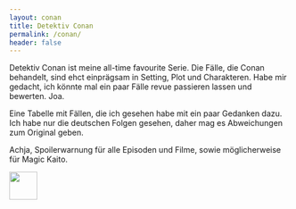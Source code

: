 ```yaml
---
layout: conan
title: Detektiv Conan
permalink: /conan/
header: false
---
```


Detektiv Conan ist meine all-time favourite Serie. Die Fälle, die Conan behandelt, sind ehct einprägsam in Setting, Plot
und Charakteren. Habe mir gedacht, ich könnte mal ein paar Fälle revue passieren lassen und bewerten. Joa.

Eine Tabelle mit Fällen, die ich gesehen habe mit ein paar Gedanken dazu. Ich habe nur die deutschen Folgen gesehen,
daher mag es Abweichungen zum Original geben.

Achja, Spoilerwarnung für alle Episoden und Filme, sowie möglicherweise für Magic Kaito.

<img src="../assets/imgs/conan_smile_logo.png" style="width: 50px;">